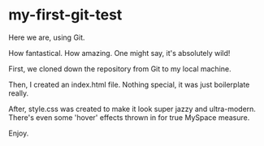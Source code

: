 # my-first-git-test

Here we are, using Git.

How fantastical.
How amazing.
One might say, it's absolutely wild!

First, we cloned down the repository from Git to my local machine.

Then, I created an index.html file.
Nothing special, it was just boilerplate really.

After, style.css was created to make it look super jazzy and ultra-modern. There's even some 'hover' effects thrown in for true MySpace measure.

Enjoy.
